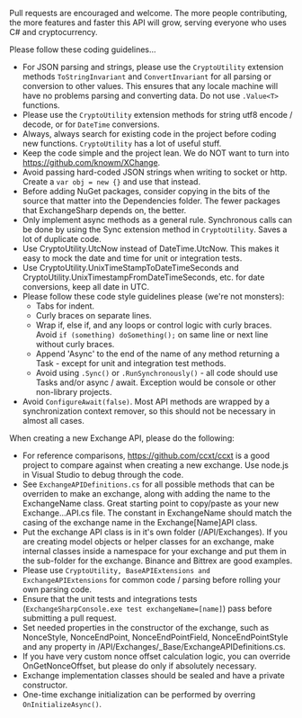 Pull requests are encouraged and welcome. The more people contributing, the more features and faster this API will grow, serving everyone who uses C# and cryptocurrency.

Please follow these coding guidelines...
- For JSON parsing and strings, please use the ```CryptoUtility``` extension methods ```ToStringInvariant``` and ```ConvertInvariant``` for all parsing or conversion to other values. This ensures that any locale machine will have no problems parsing and converting data. Do not use ```.Value<T>``` functions.
- Please use the ```CryptoUtility``` extension methods for string utf8 encode / decode, or for ```DateTime``` conversions.
- Always, always search for existing code in the project before coding new functions. ```CryptoUtility``` has a lot of useful stuff.
- Keep the code simple and the project lean. We do NOT want to turn into https://github.com/knowm/XChange.
- Avoid passing hard-coded JSON strings when writing to socket or http. Create a ```var obj = new {}``` and use that instead.
- Before adding NuGet packages, consider copying in the bits of the source that matter into the Dependencies folder. The fewer packages that ExchangeSharp depends on, the better.
- Only implement async methods as a general rule. Synchronous calls can be done by using the Sync extension method in ```CryptoUtility```. Saves a lot of duplicate code.
- Use CryptoUtility.UtcNow instead of DateTime.UtcNow. This makes it easy to mock the date and time for unit or integration tests.
- Use CryptoUtility.UnixTimeStampToDateTimeSeconds and CryptoUtility.UnixTimestampFromDateTimeSeconds, etc. for date conversions, keep all date in UTC.
- Please follow these code style guidelines please (we're not monsters):
  - Tabs for indent.
  - Curly braces on separate lines.
  - Wrap if, else if, and any loops or control logic with curly braces. Avoid `if (something) doSomething();` on same line or next line without curly braces.
  - Append 'Async' to the end of the name of any method returning a Task - except for unit and integration test methods.
  - Avoid using `.Sync()` or `.RunSynchronously()` - all code should use Tasks and/or async / await. Exception would be console or other non-library projects.
- Avoid `ConfigureAwait(false)`. Most API methods are wrapped by a synchronization context remover, so this should not be necessary in almost all cases.
 
When creating a new Exchange API, please do the following:
- For reference comparisons, https://github.com/ccxt/ccxt is a good project to compare against when creating a new exchange. Use node.js in Visual Studio to debug through the code.
- See ```ExchangeAPIDefinitions.cs``` for all possible methods that can be overriden to make an exchange, along with adding the name to the ExchangeName class. Great starting point to copy/paste as your new Exchange...API.cs file. The constant in ExchangeName should match the casing of the exchange name in the Exchange[Name]API class.
- Put the exchange API class is in it's own folder (/API/Exchanges). If you are creating model objects or helper classes for an exchange, make internal classes inside a namespace for your exchange and put them in the sub-folder for the exchange. Binance and Bittrex are good examples.
- Please use ```CryptoUtility, BaseAPIExtensions and ExchangeAPIExtensions``` for common code / parsing before rolling your own parsing code.
- Ensure that the unit tests and integrations tests (```ExchangeSharpConsole.exe test exchangeName=[name]```) pass before submitting a pull request.
- Set needed properties in the constructor of the exchange, such as NonceStyle, NonceEndPoint, NonceEndPointField, NonceEndPointStyle and any property in /API/Exchanges/_Base/ExchangeAPIDefinitions.cs.
- If you have very custom nonce offset calculation logic, you can override OnGetNonceOffset, but please do only if absolutely necessary.
- Exchange implementation classes should be sealed and have a private constructor.
- One-time exchange initialization can be performed by overring `OnInitializeAsync()`.
 



